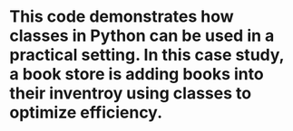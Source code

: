 # This code demonstrates how classes in Python can be used in a practical setting.  In this case study, a book store is adding books into their inventroy using classes to optimize efficiency. 

